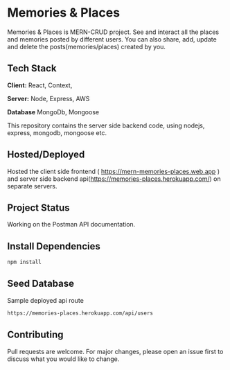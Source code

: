 # Memories & Places

Memories & Places is MERN-CRUD project. See and interact all the places and memories posted by different users. You can also share, add, update and delete the posts(memories/places) created by you.


## Tech Stack


**Client:** React, Context, 

**Server:** Node, Express, AWS

**Database** MongoDb, Mongoose

This repository contains the server side backend code, using nodejs, express, mongodb, mongoose etc.

## Hosted/Deployed

Hosted the client side frontend ( https://mern-memories-places.web.app ) and server side backend api(https://memories-places.herokuapp.com/) on separate servers.


## Project Status
Working on the Postman API documentation. 


## Install Dependencies


```bash
npm install
```

## Seed Database

Sample deployed api route

```bash
https://memories-places.herokuapp.com/api/users
```




## Contributing
Pull requests are welcome. For major changes, please open an issue first to discuss what you would like to change.

